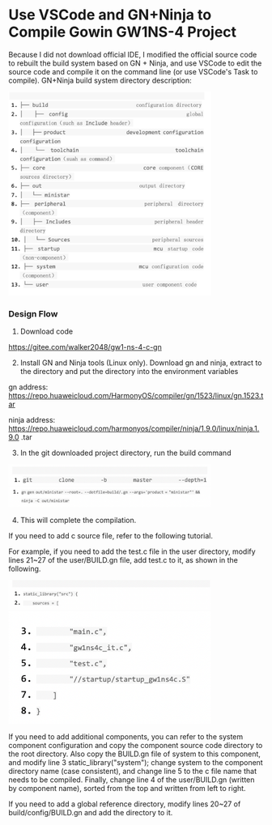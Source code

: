 # Use VSCode and GN+Ninja to Compile Gowin GW1NS-4 Project

Because I did not download official IDE, I modified the official source code to rebuilt the build system based on GN + Ninja, and use VSCode to edit the source code and compile it on the command line (or use VSCode's Task to compile).
GN+Ninja build system directory description:

<img src="/projects/Using VSCode and GN+Ninja to Compile Gowin GW1NS-4 Project/pic/VScode pic (1).png" width= "400">

### Design Flow

1. Download code

https://gitee.com/walker2048/gw1-ns-4-c-gn

2. Install GN and Ninja tools (Linux only). Download gn and ninja, extract to the directory and put the directory into the environment variables

gn address: https://repo.huaweicloud.com/HarmonyOS/compiler/gn/1523/linux/gn.1523.tar

ninja address: https://repo.huaweicloud.com/harmonyos/compiler/ninja/1.9.0/linux/ninja.1.9.0 .tar

3. In the git downloaded project directory, run the build command

<img src="/projects/Using VSCode and GN+Ninja to Compile Gowin GW1NS-4 Project/pic/VScode (2).png" width= "400">

<img src="/projects/Using VSCode and GN+Ninja to Compile Gowin GW1NS-4 Project/pic/VScode pic (3).png" width= "400">

4. This will complete the compilation.

If you need to add c source file, refer to the following tutorial.

For example, if you need to add the test.c file in the user directory, modify lines 21~27 of the user/BUILD.gn file, add test.c to it, as shown in the following.

<img src="/projects/Using VSCode and GN+Ninja to Compile Gowin GW1NS-4 Project/pic/VScode pic (4).png" width= "400">

<img src="/projects/Using VSCode and GN+Ninja to Compile Gowin GW1NS-4 Project/pic/VScode pic (5).png" width= "400">

If you need to add additional components, you can refer to the system component configuration and copy the component source code directory to the root directory. Also copy the BUILD.gn file of system to this component, and modify line 3 static_library("system"); change system to the component directory name (case consistent), and change line 5 to the c file name that needs to be compiled. Finally, change line 4 of the user/BUILD.gn (written by component name), sorted from the top and written from left to right.

If you need to add a global reference directory, modify lines 20~27 of build/config/BUILD.gn and add the directory to it.
